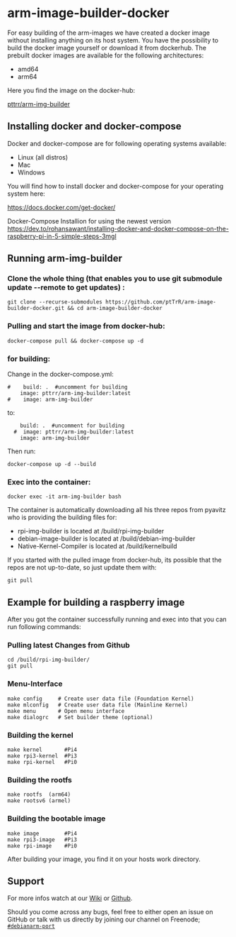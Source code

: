 # arm-image-builder-docker

For easy building of the arm-images we have created a docker image without installing anything on its host system.
You have the possibility to build the docker image yourself or download it from dockerhub.
The prebuilt docker images are available for the following architectures:
* amd64
* arm64

Here you find the image on the docker-hub:

[pttrr/arm-img-builder](https://hub.docker.com/repository/docker/pttrr/arm-img-builder)

## Installing docker and docker-compose

Docker and docker-compose are for following operating systems available:

* Linux (all distros)
* Mac
* Windows

You will find how to install docker and docker-compose for your operating system here:

https://docs.docker.com/get-docker/

Docker-Compose Installion for using the newest version
https://dev.to/rohansawant/installing-docker-and-docker-compose-on-the-raspberry-pi-in-5-simple-steps-3mgl

## Running arm-img-builder

### Clone the whole thing (that enables you to use git submodule update --remote to get updates) :

`git clone --recurse-submodules https://github.com/ptTrR/arm-image-builder-docker.git && cd arm-image-builder-docker`

### Pulling and start the image from docker-hub:

`docker-compose pull && docker-compose up -d`

### for building: 
Change in the docker-compose.yml:
```
#    build: .  #uncomment for building
    image: pttrr/arm-img-builder:latest
#    image: arm-img-builder
```
to:
```
    build: .  #uncomment for building
  #  image: pttrr/arm-img-builder:latest
    image: arm-img-builder
```
Then run:

`docker-compose up -d --build`

### Exec into the container:

`docker exec -it arm-img-builder bash`

The container is automatically downloading all his three repos from pyavitz who is providing the building files for:

* rpi-img-builder is located at /build/rpi-img-builder
* debian-image-builder is located at /build/debian-img-builder
* Native-Kernel-Compiler is located at /build/kernelbuild

If you started with the pulled image from docker-hub, its possible that the repos are not up-to-date, so just update them with:

`git pull`

## Example for building a raspberry image

After you got the container successfully running and exec into that you can run following commands:

### Pulling latest Changes from Github
```
cd /build/rpi-img-builder/
git pull
```

### Menu-Interface
```
make config     # Create user data file (Foundation Kernel)
make mlconfig   # Create user data file (Mainline Kernel)
make menu       # Open menu interface
make dialogrc   # Set builder theme (optional)
```

### Building the kernel
```
make kernel       #Pi4
make rpi3-kernel  #Pi3
make rpi-kernel   #Pi0
```
### Building the rootfs
```
make rootfs  (arm64)
make rootsv6 (armel)
```
### Building the bootable image
```
make image        #Pi4
make rpi3-image   #Pi3
make rpi-image    #Pi0
```
After building your image, you find it on your hosts work directory. 

## Support


For more infos watch at our [Wiki](https://wiki.arm-image-builder.xyz/) or [Github](https://github.com/pyavitz/rpi-img-builder).

Should you come across any bugs, feel free to either open an issue on GitHub or talk with us directly by joining our channel on Freenode; [`#debianarm-port`](irc://irc.freenode.net/#debianarm-port)
